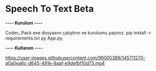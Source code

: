 # Speech To Text Beta


<b> ---- Kurulum ----</b>

Codec_Pack.exe dosyasını çalıştırın ve kurulumu yapınız.
pip install -r requirements.txt
py App.py


<b> ---- Kullanım ----</b>


https://user-images.githubusercontent.com/96005389/145711270-a0a0ea6c-d645-491e-8aaf-e9defbf10d73.mp4

